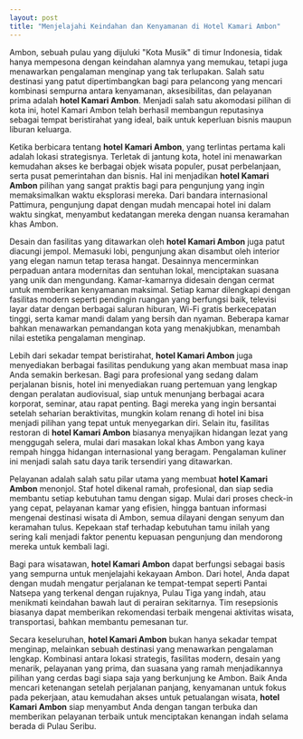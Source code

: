 ```yaml
---
layout: post
title: "Menjelajahi Keindahan dan Kenyamanan di Hotel Kamari Ambon"
---
```


Ambon, sebuah pulau yang dijuluki "Kota Musik" di timur Indonesia, tidak hanya mempesona dengan keindahan alamnya yang memukau, tetapi juga menawarkan pengalaman menginap yang tak terlupakan. Salah satu destinasi yang patut dipertimbangkan bagi para pelancong yang mencari kombinasi sempurna antara kenyamanan, aksesibilitas, dan pelayanan prima adalah **hotel Kamari Ambon**. Menjadi salah satu akomodasi pilihan di kota ini, hotel Kamari Ambon telah berhasil membangun reputasinya sebagai tempat beristirahat yang ideal, baik untuk keperluan bisnis maupun liburan keluarga.

Ketika berbicara tentang **hotel Kamari Ambon**, yang terlintas pertama kali adalah lokasi strategisnya. Terletak di jantung kota, hotel ini menawarkan kemudahan akses ke berbagai objek wisata populer, pusat perbelanjaan, serta pusat pemerintahan dan bisnis. Hal ini menjadikan **hotel Kamari Ambon** pilihan yang sangat praktis bagi para pengunjung yang ingin memaksimalkan waktu eksplorasi mereka. Dari bandara internasional Pattimura, pengunjung dapat dengan mudah mencapai hotel ini dalam waktu singkat, menyambut kedatangan mereka dengan nuansa keramahan khas Ambon.

Desain dan fasilitas yang ditawarkan oleh **hotel Kamari Ambon** juga patut diacungi jempol. Memasuki lobi, pengunjung akan disambut oleh interior yang elegan namun tetap terasa hangat. Desainnya mencerminkan perpaduan antara modernitas dan sentuhan lokal, menciptakan suasana yang unik dan mengundang. Kamar-kamarnya didesain dengan cermat untuk memberikan kenyamanan maksimal. Setiap kamar dilengkapi dengan fasilitas modern seperti pendingin ruangan yang berfungsi baik, televisi layar datar dengan berbagai saluran hiburan, Wi-Fi gratis berkecepatan tinggi, serta kamar mandi dalam yang bersih dan nyaman. Beberapa kamar bahkan menawarkan pemandangan kota yang menakjubkan, menambah nilai estetika pengalaman menginap.

Lebih dari sekadar tempat beristirahat, **hotel Kamari Ambon** juga menyediakan berbagai fasilitas pendukung yang akan membuat masa inap Anda semakin berkesan. Bagi para profesional yang sedang dalam perjalanan bisnis, hotel ini menyediakan ruang pertemuan yang lengkap dengan peralatan audiovisual, siap untuk menunjang berbagai acara korporat, seminar, atau rapat penting. Bagi mereka yang ingin bersantai setelah seharian beraktivitas, mungkin kolam renang di hotel ini bisa menjadi pilihan yang tepat untuk menyegarkan diri. Selain itu, fasilitas restoran di **hotel Kamari Ambon** biasanya menyajikan hidangan lezat yang menggugah selera, mulai dari masakan lokal khas Ambon yang kaya rempah hingga hidangan internasional yang beragam. Pengalaman kuliner ini menjadi salah satu daya tarik tersendiri yang ditawarkan.

Pelayanan adalah salah satu pilar utama yang membuat **hotel Kamari Ambon** menonjol. Staf hotel dikenal ramah, profesional, dan siap sedia membantu setiap kebutuhan tamu dengan sigap. Mulai dari proses check-in yang cepat, pelayanan kamar yang efisien, hingga bantuan informasi mengenai destinasi wisata di Ambon, semua dilayani dengan senyum dan keramahan tulus. Kepekaan staf terhadap kebutuhan tamu inilah yang sering kali menjadi faktor penentu kepuasan pengunjung dan mendorong mereka untuk kembali lagi.

Bagi para wisatawan, **hotel Kamari Ambon** dapat berfungsi sebagai basis yang sempurna untuk menjelajahi kekayaan Ambon. Dari hotel, Anda dapat dengan mudah mengatur perjalanan ke tempat-tempat seperti Pantai Natsepa yang terkenal dengan rujaknya, Pulau Tiga yang indah, atau menikmati keindahan bawah laut di perairan sekitarnya. Tim resepsionis biasanya dapat memberikan rekomendasi terbaik mengenai aktivitas wisata, transportasi, bahkan membantu pemesanan tur.

Secara keseluruhan, **hotel Kamari Ambon** bukan hanya sekadar tempat menginap, melainkan sebuah destinasi yang menawarkan pengalaman lengkap. Kombinasi antara lokasi strategis, fasilitas modern, desain yang menarik, pelayanan yang prima, dan suasana yang ramah menjadikannya pilihan yang cerdas bagi siapa saja yang berkunjung ke Ambon. Baik Anda mencari ketenangan setelah perjalanan panjang, kenyamanan untuk fokus pada pekerjaan, atau kemudahan akses untuk petualangan wisata, **hotel Kamari Ambon** siap menyambut Anda dengan tangan terbuka dan memberikan pelayanan terbaik untuk menciptakan kenangan indah selama berada di Pulau Seribu.
